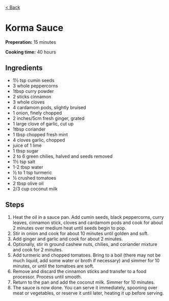 [< Back](../README.md)


# Korma Sauce

**Preperation:** 15 minutes

**Cooking time:** 40 hours

## Ingredients

- 1½ tsp cumin seeds
- 3 whole peppercorns
- 1tbsp curry powder
- 2 sticks cinnamon
- 3 whole cloves
- 4 cardamom pods, slightly bruised
- 1 onion, finely chopped
- 2 inches/5cm fresh ginger, grated
- 1 large clove of garlic, cut up
- 1tbsp coriander
- 1 tbsp chopped fresh mint
- 4 cloves garlic, chopped
- juice of 1 lime
- 1 tbsp sugar
- 2 to 6 green chilies, halved and seeds removed
- 1½ tsp salt
- 1-2 tbsp water
- ½ to 1 tsp turmeric
- ½ crushed tomatoes
- 2 tbsp olive oil
- 2/3 cup coconut milk

## Steps

1. Heat the oil in a sauce pan. Add cumin seeds, black peppercorns, curry leaves, cinnamon stick, cloves and cardamom pods and cook for about 2 minutes over medium heat until seeds begin to pop.
1. Stir in onion and cook for about 10 minutes until golden and soft.
1. Add ginger and garlic and cook for about 2 minutes.
1. Optionally, stir in ground cashew nuts, chilies, and coriander mixture and cook for 2 minutes.
1. Add turmeric and chopped tomatoes. Bring to a boil (there may not be much liquid, add some water or broth if necessary) and simmer for 10 minutes, or until the tomatoes are soft.
1. Remove and discard the cinnamon sticks and transfer to a food processor. Process until smooth.
1. Return to the pan and add the coconut milk. Simmer for 10 minutes.
1. The sauce is now done. You can serve it immediately, spooning over meat or vegetables, or reserve it until later, heating it up before serving.

